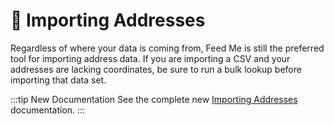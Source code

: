 # 🔧 Importing Addresses

<update-message/>

Regardless of where your data is coming from, Feed Me is still the preferred tool for importing address data. If you are importing a CSV and your addresses are lacking coordinates, be sure to run a bulk lookup before importing that data set.

:::tip New Documentation
See the complete new [Importing Addresses](/guides/importing-addresses/) documentation.
:::

